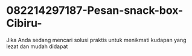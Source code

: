 # 082214297187-Pesan-snack-box-Cibiru-
Jika Anda sedang mencari solusi praktis untuk menikmati kudapan yang lezat dan mudah didapat
